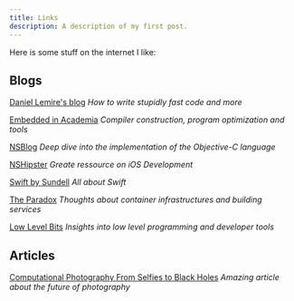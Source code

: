 ```yaml
---
title: Links
description: A description of my first post.
---
```


Here is some stuff on the internet I like:

## Blogs

[Daniel Lemire's blog](https://lemire.me/) *How to write stupidly fast code and more*

[Embedded in Academia](https://blog.regehr.org) *Compiler construction, program optimization and tools*

[NSBlog](https://www.mikeash.com/pyblog/) *Deep dive into the implementation of the Objective-C language*

[NSHipster](https://nshipster.com) *Greate ressource on iOS Development*

[Swift by Sundell](https://www.swiftbysundell.com/) *All about Swift*

[The Paradox](https://blog.espe.tech/) *Thoughts about container infrastructures and building services*

[Low Level Bits](https://lowlevelbits.org) *Insights into low level programming and developer tools*

## Articles

[Computational Photography From Selfies to Black Holes](https://blog.letsenhance.io/all/2019/07/09/computational-photographyfrom-selfies-to-black-holes/) *Amazing article about the future of photography*



